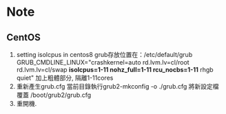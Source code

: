 # Note
## CentOS
1. setting isolcpus in centos8
  grub存放位置在：/etc/default/grub
  GRUB_CMDLINE_LINUX="crashkernel=auto rd.lvm.lv=cl/root rd.lvm.lv=cl/swap **isolcpus=1-11 nohz_full=1-11 rcu_nocbs=1-11** rhgb quiet"
  加上粗體部分, 隔離1-11cores
2. 重新產生grub.cfg
  當前目錄執行grub2-mkconfig -o ./grub.cfg
  將新設定檔覆蓋 /boot/grub2/grub.cfg
3. 重開機.
